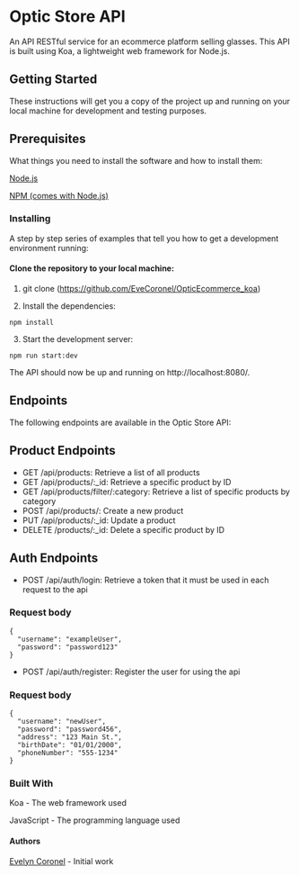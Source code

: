 # Optic Store API

An API RESTful service for an ecommerce platform selling glasses. This API is built using Koa, a lightweight web framework for Node.js.

## Getting Started
These instructions will get you a copy of the project up and running on your local machine for development and testing purposes.

## Prerequisites
What things you need to install the software and how to install them:

[Node.js](https://nodejs.org/en/)

[NPM (comes with Node.js)](https://www.npmjs.com/https://www.npmjs.com/)

### Installing
A step by step series of examples that tell you how to get a development environment running:

#### Clone the repository to your local machine:

1. git clone (https://github.com/EveCoronel/OpticEcommerce_koa)

2. Install the dependencies:

```
npm install
```

3. Start the development server:

```
npm run start:dev
```

The API should now be up and running on http://localhost:8080/.

## Endpoints
The following endpoints are available in the Optic Store API:

## Product Endpoints
- GET /api/products: Retrieve a list of all products
- GET /api/products/:_id: Retrieve a specific product by ID
- GET /api/products/filter/:category: Retrieve a list of specific products by category
- POST /api/products/: Create a new product
- PUT /api/products/:_id: Update a product
- DELETE /products/:_id: Delete a specific product by ID


## Auth Endpoints
- POST /api/auth/login: Retrieve a token that it must be used in each request to the api

### Request body

```
{
  "username": "exampleUser",
  "password": "password123"
}
```

- POST /api/auth/register: Register the user for using the api

### Request body

```
{
  "username": "newUser",
  "password": "password456",
  "address": "123 Main St.",
  "birthDate": "01/01/2000",
  "phoneNumber": "555-1234"
}

```

### Built With

Koa - The web framework used

JavaScript - The programming language used


#### Authors
[Evelyn Coronel](https://github.com/EveCoronel) - Initial work